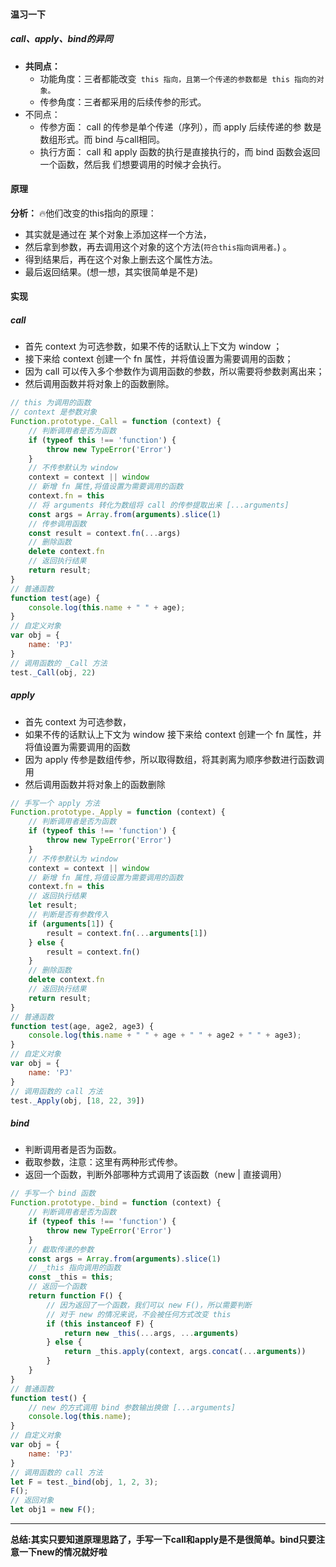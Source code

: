 #### **温习一下**

##### call、apply、bind的异同

- **共同点：** 
  - 功能角度：三者都能改变` this 指向，且第一个传递的参数都是 this 指向的对象。`
  - 传参角度：三者都采用的后续传参的形式。 
- 不同点： 
  - 传参方面： call 的传参是单个传递（序列），而 apply 后续传递的参 数是数组形式。而 bind 与call相同。
  -  执行方面： call 和 apply 函数的执行是直接执行的，而 bind 函数会返回一个函数，然后我 们想要调用的时候才会执行。

#### 原理

**分析：** 🔥他们改变的this指向的原理：

- 其实就是通过在 某个对象上添加这样一个方法，
- 然后拿到参数，再去调用这个对象的这个方法(`符合this指向调用者。`) 。 
- 得到结果后，再在这个对象上删去这个属性方法。
- 最后返回结果。(想一想，其实很简单是不是)



#### 实现

##### call

- 首先 context 为可选参数，如果不传的话默认上下文为 window ；
-  接下来给 context 创建一个 fn 属性，并将值设置为需要调用的函数； 
- 因为 call 可以传入多个参数作为调用函数的参数，所以需要将参数剥离出来；
-  然后调用函数并将对象上的函数删除。

```js
// this 为调用的函数
// context 是参数对象
Function.prototype._Call = function (context) {
    // 判断调用者是否为函数
    if (typeof this !== 'function') {
        throw new TypeError('Error')
    }
    // 不传参默认为 window
    context = context || window
    // 新增 fn 属性,将值设置为需要调用的函数
    context.fn = this
    // 将 arguments 转化为数组将 call 的传参提取出来 [...arguments]
    const args = Array.from(arguments).slice(1)
    // 传参调用函数
    const result = context.fn(...args)
    // 删除函数
    delete context.fn
    // 返回执行结果
    return result;
}
// 普通函数
function test(age) {
    console.log(this.name + " " + age);
}
// 自定义对象
var obj = {
    name: 'PJ'
}
// 调用函数的 _Call 方法
test._Call(obj, 22)
```



##### apply

- 首先 context 为可选参数，
- 如果不传的话默认上下文为 window 接下来给 context 创建一个 fn 属性，并将值设置为需要调用的函数 
- 因为 apply 传参是数组传参，所以取得数组，将其剥离为顺序参数进行函数调用 
- 然后调用函数并将对象上的函数删除

```js
// 手写一个 apply 方法
Function.prototype._Apply = function (context) {
    // 判断调用者是否为函数
    if (typeof this !== 'function') {
        throw new TypeError('Error')
    }
    // 不传参默认为 window
    context = context || window
    // 新增 fn 属性,将值设置为需要调用的函数
    context.fn = this
    // 返回执行结果
    let result;
    // 判断是否有参数传入
    if (arguments[1]) {
        result = context.fn(...arguments[1])
    } else {
        result = context.fn()
    }
    // 删除函数
    delete context.fn
    // 返回执行结果
    return result;
}
// 普通函数
function test(age, age2, age3) {
    console.log(this.name + " " + age + " " + age2 + " " + age3);
}
// 自定义对象
var obj = {
    name: 'PJ'
}
// 调用函数的 call 方法
test._Apply(obj, [18, 22, 39])
```



##### bind

- 判断调用者是否为函数。 
- 截取参数，注意：这里有两种形式传参。 
- 返回一个函数，判断外部哪种方式调用了该函数（new | 直接调用）

 

```js
// 手写一个 bind 函数
Function.prototype._bind = function (context) {
    // 判断调用者是否为函数
    if (typeof this !== 'function') {
        throw new TypeError('Error')
    }
    // 截取传递的参数
    const args = Array.from(arguments).slice(1)
    // _this 指向调用的函数
    const _this = this;
    // 返回一个函数
    return function F() {
        // 因为返回了一个函数，我们可以 new F()，所以需要判断
        // 对于 new 的情况来说，不会被任何方式改变 this
        if (this instanceof F) {
            return new _this(...args, ...arguments)
        } else {
            return _this.apply(context, args.concat(...arguments))
        }
    }
}
// 普通函数
function test() {
    // new 的方式调用 bind 参数输出换做 [...arguments]
    console.log(this.name);
}
// 自定义对象
var obj = {
    name: 'PJ'
}
// 调用函数的 call 方法
let F = test._bind(obj, 1, 2, 3);
F();
// 返回对象
let obj1 = new F();


```

--------

**总结:其实只要知道原理思路了，手写一下call和apply是不是很简单。bind只要注意一下new的情况就好啦**